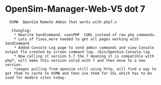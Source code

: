 # OpenSim-Manager-Web-V5 dot 7

      OSMW  OpenSim Remote Admin that works with php7.x
      
       Changlog: 
        * Rewrite SendCommand, usesPHP  CURL instead of raw php commands. 
        * Lots of fixes,more needed to get all pages working with SendCommand
        * Added Console Log page to send admin commands and view Console output fle created by screen command log. /bin/OpenSim.Console.log 
        * Now calling it version 5.7 the 7 meaning it is compatible with php7, will make this version solid with 7 and then move to a new version.   
        *images pulling from opensim still using http, will find a way to get them to cache to OSMW and then use them for SSL which has to be used for modern sites today.  
